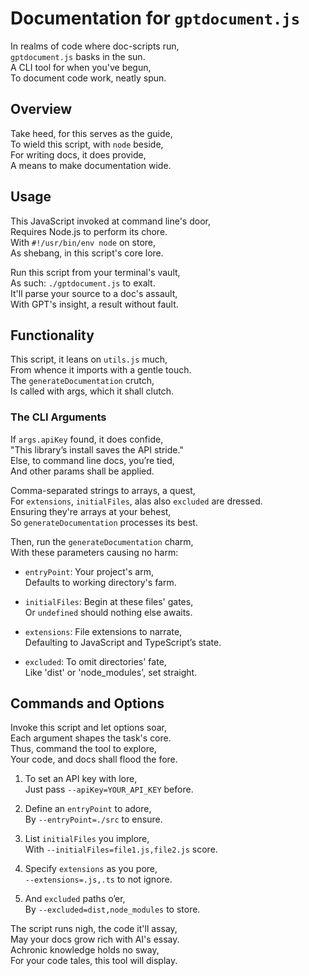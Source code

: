 # Documentation for `gptdocument.js`

In realms of code where doc-scripts run,  
`gptdocument.js` basks in the sun.  
A CLI tool for when you've begun,  
To document code work, neatly spun.

## Overview

Take heed, for this serves as the guide,  
To wield this script, with `node` beside,  
For writing docs, it does provide,  
A means to make documentation wide.

## Usage

This JavaScript invoked at command line's door,  
Requires Node.js to perform its chore.  
With `#!/usr/bin/env node` on store,  
As shebang, in this script's core lore.

Run this script from your terminal's vault,  
As such: `./gptdocument.js` to exalt.  
It'll parse your source to a doc's assault,  
With GPT's insight, a result without fault.

## Functionality

This script, it leans on `utils.js` much,  
From whence it imports with a gentle touch.  
The `generateDocumentation` crutch,  
Is called with args, which it shall clutch.

### The CLI Arguments

If `args.apiKey` found, it does confide,  
"This library’s install saves the API stride."  
Else, to command line docs, you’re tied,  
And other params shall be applied.

Comma-separated strings to arrays, a quest,  
For `extensions`, `initialFiles`, alas also `excluded` are dressed.  
Ensuring they're arrays at your behest,  
So `generateDocumentation` processes its best.

Then, run the `generateDocumentation` charm,  
With these parameters causing no harm:
- `entryPoint`: Your project's arm,  
  Defaults to working directory's farm.

- `initialFiles`: Begin at these files' gates,  
  Or `undefined` should nothing else awaits.

- `extensions`: File extensions to narrate,  
  Defaulting to JavaScript and TypeScript’s state.

- `excluded`: To omit directories' fate,  
  Like 'dist' or 'node_modules', set straight.

## Commands and Options

Invoke this script and let options soar,  
Each argument shapes the task's core.  
Thus, command the tool to explore,  
Your code, and docs shall flood the fore.

1. To set an API key with lore,  
   Just pass `--apiKey=YOUR_API_KEY` before.

2. Define an `entryPoint` to adore,  
   By `--entryPoint=./src` to ensure.

3. List `initialFiles` you implore,  
   With `--initialFiles=file1.js,file2.js` score.

4. Specify `extensions` as you pore,  
   `--extensions=.js,.ts` to not ignore.

5. And `excluded` paths o’er,  
   By `--excluded=dist,node_modules` to store.

The script runs nigh, the code it'll assay,  
May your docs grow rich with AI's essay.   
Achronic knowledge holds no sway,  
For your code tales, this tool will display.